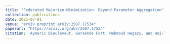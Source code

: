 ```yaml
---
title: "Federated Majorize-Minimization: Beyond Parameter Aggregation"
collection: publications
date: 2025-07-01
venue: "arXiv preprint arXiv:2507.17534"
paperurl: "https://arxiv.org/abs/2507.17534"
citation: 'Aymeric Dieuleveut, Gersende Fort, Mahmoud Hegazy, and Hoi-To Wai. "Federated Majorize-Minimization: Beyond Parameter Aggregation." arXiv preprint arXiv:2507.17534, 2025.'
---
```



